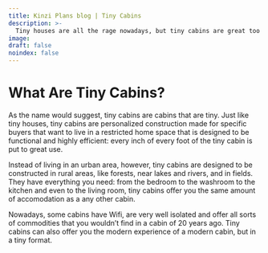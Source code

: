 ```yaml
---
title: Kinzi Plans blog | Tiny Cabins
description: >-
  Tiny houses are all the rage nowadays, but tiny cabins are great too! Kinzi Plans is dedicated to offer what’s best in the industry in terms of tiny cabins and houses!
image: 
draft: false
noindex: false
---
```

# What Are Tiny Cabins?

As the name would suggest, tiny cabins are cabins that are tiny. Just like tiny houses, tiny cabins are personalized construction made for specific buyers that want to live in a restricted home space that is designed to be functional and highly efficient: every inch of every foot of the tiny cabin is put to great use. 

Instead of living in an urban area, however, tiny cabins are designed to be constructed in rural areas, like forests, near lakes and rivers, and in fields. They have everything you need: from the bedroom to the washroom to the kitchen and even to the living room, tiny cabins offer you the same amount of accomodation as a any other cabin. 

Nowadays, some cabins have Wifi, are very well isolated and offer all sorts of commodities that you wouldn’t find in a cabin of 20 years ago. Tiny cabins can also offer you the modern experience of a modern cabin, but in a tiny format.

